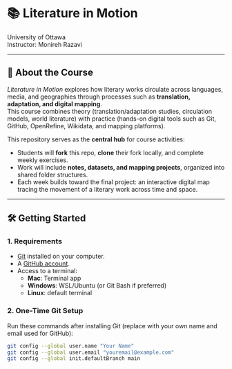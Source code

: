# 📚 Literature in Motion  
University of Ottawa  
Instructor: Monireh Razavi  

---

## 📖 About the Course  
*Literature in Motion* explores how literary works circulate across languages, media, and geographies through processes such as **translation, adaptation, and digital mapping**.  
This course combines theory (translation/adaptation studies, circulation models, world literature) with practice (hands-on digital tools such as Git, GitHub, OpenRefine, Wikidata, and mapping platforms).  

This repository serves as the **central hub** for course activities:  
- Students will **fork** this repo, **clone** their fork locally, and complete weekly exercises.  
- Work will include **notes, datasets, and mapping projects**, organized into shared folder structures.  
- Each week builds toward the final project: an interactive digital map tracing the movement of a literary work across time and space.  

---

## 🛠️ Getting Started  

### 1. Requirements  
- [Git](https://git-scm.com/downloads) installed on your computer.  
- A [GitHub account](https://github.com/).  
- Access to a terminal:  
  - **Mac**: Terminal app  
  - **Windows**: WSL/Ubuntu (or Git Bash if preferred)  
  - **Linux**: default terminal  

### 2. One-Time Git Setup  
Run these commands after installing Git (replace with your own name and email used for GitHub):  
```bash
git config --global user.name "Your Name"
git config --global user.email "youremail@example.com"
git config --global init.defaultBranch main
